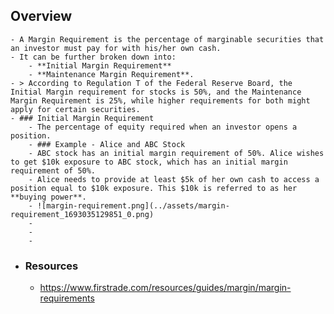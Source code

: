 ## Overview
	- A Margin Requirement is the percentage of marginable securities that an investor must pay for with his/her own cash.
	- It can be further broken down into:
		- **Initial Margin Requirement**
		- **Maintenance Margin Requirement**.
	- > According to Regulation T of the Federal Reserve Board, the Initial Margin requirement for stocks is 50%, and the Maintenance Margin Requirement is 25%, while higher requirements for both might apply for certain securities.
	- ### Initial Margin Requirement
		- The percentage of equity required when an investor opens a position.
		- ### Example - Alice and ABC Stock
		- ABC stock has an initial margin requirement of 50%. Alice wishes to get $10k exposure to ABC stock, which has an initial margin requirement of 50%.
		- Alice needs to provide at least $5k of her own cash to access a position equal to $10k exposure. This $10k is referred to as her **buying power**.
		- ![margin-requirement.png](../assets/margin-requirement_1693035129851_0.png)
		-
		-
		-
- ### Resources
	- https://www.firstrade.com/resources/guides/margin/margin-requirements